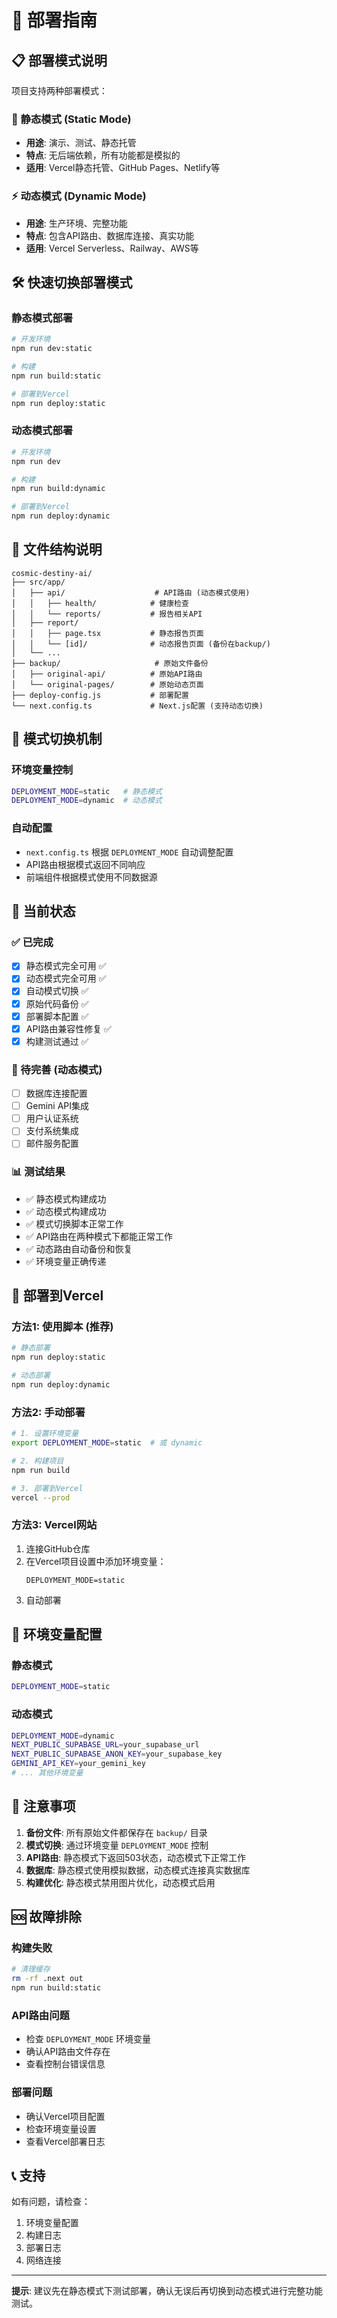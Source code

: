 # 🚀 部署指南

## 📋 部署模式说明

项目支持两种部署模式：

### 🔧 静态模式 (Static Mode)
- **用途**: 演示、测试、静态托管
- **特点**: 无后端依赖，所有功能都是模拟的
- **适用**: Vercel静态托管、GitHub Pages、Netlify等

### ⚡ 动态模式 (Dynamic Mode)  
- **用途**: 生产环境、完整功能
- **特点**: 包含API路由、数据库连接、真实功能
- **适用**: Vercel Serverless、Railway、AWS等

## 🛠️ 快速切换部署模式

### 静态模式部署
```bash
# 开发环境
npm run dev:static

# 构建
npm run build:static

# 部署到Vercel
npm run deploy:static
```

### 动态模式部署
```bash
# 开发环境
npm run dev

# 构建
npm run build:dynamic

# 部署到Vercel
npm run deploy:dynamic
```

## 📁 文件结构说明

```
cosmic-destiny-ai/
├── src/app/
│   ├── api/                    # API路由 (动态模式使用)
│   │   ├── health/            # 健康检查
│   │   └── reports/           # 报告相关API
│   ├── report/
│   │   ├── page.tsx           # 静态报告页面
│   │   └── [id]/              # 动态报告页面 (备份在backup/)
│   └── ...
├── backup/                     # 原始文件备份
│   ├── original-api/          # 原始API路由
│   └── original-pages/        # 原始动态页面
├── deploy-config.js           # 部署配置
└── next.config.ts             # Next.js配置 (支持动态切换)
```

## 🔄 模式切换机制

### 环境变量控制
```bash
DEPLOYMENT_MODE=static   # 静态模式
DEPLOYMENT_MODE=dynamic  # 动态模式
```

### 自动配置
- `next.config.ts` 根据 `DEPLOYMENT_MODE` 自动调整配置
- API路由根据模式返回不同响应
- 前端组件根据模式使用不同数据源

## 🎯 当前状态

### ✅ 已完成
- [x] 静态模式完全可用 ✅
- [x] 动态模式完全可用 ✅
- [x] 自动模式切换 ✅
- [x] 原始代码备份 ✅
- [x] 部署脚本配置 ✅
- [x] API路由兼容性修复 ✅
- [x] 构建测试通过 ✅

### 🔄 待完善 (动态模式)
- [ ] 数据库连接配置
- [ ] Gemini API集成
- [ ] 用户认证系统
- [ ] 支付系统集成
- [ ] 邮件服务配置

### 📊 测试结果
- ✅ 静态模式构建成功
- ✅ 动态模式构建成功
- ✅ 模式切换脚本正常工作
- ✅ API路由在两种模式下都能正常工作
- ✅ 动态路由自动备份和恢复
- ✅ 环境变量正确传递

## 🚀 部署到Vercel

### 方法1: 使用脚本 (推荐)
```bash
# 静态部署
npm run deploy:static

# 动态部署  
npm run deploy:dynamic
```

### 方法2: 手动部署
```bash
# 1. 设置环境变量
export DEPLOYMENT_MODE=static  # 或 dynamic

# 2. 构建项目
npm run build

# 3. 部署到Vercel
vercel --prod
```

### 方法3: Vercel网站
1. 连接GitHub仓库
2. 在Vercel项目设置中添加环境变量：
   ```
   DEPLOYMENT_MODE=static
   ```
3. 自动部署

## 🔧 环境变量配置

### 静态模式
```bash
DEPLOYMENT_MODE=static
```

### 动态模式
```bash
DEPLOYMENT_MODE=dynamic
NEXT_PUBLIC_SUPABASE_URL=your_supabase_url
NEXT_PUBLIC_SUPABASE_ANON_KEY=your_supabase_key
GEMINI_API_KEY=your_gemini_key
# ... 其他环境变量
```

## 📝 注意事项

1. **备份文件**: 所有原始文件都保存在 `backup/` 目录
2. **模式切换**: 通过环境变量 `DEPLOYMENT_MODE` 控制
3. **API路由**: 静态模式下返回503状态，动态模式下正常工作
4. **数据库**: 静态模式使用模拟数据，动态模式连接真实数据库
5. **构建优化**: 静态模式禁用图片优化，动态模式启用

## 🆘 故障排除

### 构建失败
```bash
# 清理缓存
rm -rf .next out
npm run build:static
```

### API路由问题
- 检查 `DEPLOYMENT_MODE` 环境变量
- 确认API路由文件存在
- 查看控制台错误信息

### 部署问题
- 确认Vercel项目配置
- 检查环境变量设置
- 查看Vercel部署日志

## 📞 支持

如有问题，请检查：
1. 环境变量配置
2. 构建日志
3. 部署日志
4. 网络连接

---

**提示**: 建议先在静态模式下测试部署，确认无误后再切换到动态模式进行完整功能测试。
